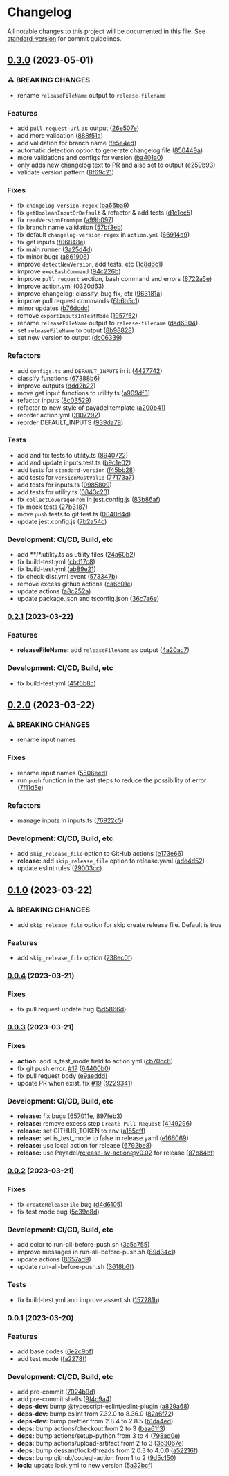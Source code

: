 # Changelog

All notable changes to this project will be documented in this file. See [standard-version](https://github.com/conventional-changelog/standard-version) for commit guidelines.

## [0.3.0](https://github.com/Payadel/release-sv-action/compare/v0.2.2...v0.3.0) (2023-05-01)


### ⚠ BREAKING CHANGES

* rename `releaseFileName` output to `release-filename`

### Features

* add `pull-request-url` as output ([26e507e](https://github.com/Payadel/release-sv-action/commit/26e507eda1cacd1bc3cee0db774e6f04326f778d))
* add more validation ([888f51a](https://github.com/Payadel/release-sv-action/commit/888f51a3b4a64c0f444b4fc0bde702885b42eff8))
* add validation for branch name ([fe5e4ed](https://github.com/Payadel/release-sv-action/commit/fe5e4ed72d043fe9ff252ed3f7bf8916d1d958e9))
* automatic detection option to generate changelog file ([850449a](https://github.com/Payadel/release-sv-action/commit/850449a57c0ed7a0692cd4b2edabb4f195b26aee))
* more validations and configs for version ([ba401a0](https://github.com/Payadel/release-sv-action/commit/ba401a079cfb81ae1d8ca83d1f34df5a8796b428))
* only adds new changelog text to PR and also set to output ([e259b93](https://github.com/Payadel/release-sv-action/commit/e259b931d22ac1668f5fb6a0ca0b79c0c9c7c1ba))
* validate version pattern ([8f69c21](https://github.com/Payadel/release-sv-action/commit/8f69c2114acf1af683e955d3c378dae9e10d3384))


### Fixes

* fix `changelog-version-regex` ([ba66ba9](https://github.com/Payadel/release-sv-action/commit/ba66ba953fe9f333271c08bb9e438b5457b67907))
* fix `getBooleanInputOrDefault` & refactor & add tests ([d1c1ec5](https://github.com/Payadel/release-sv-action/commit/d1c1ec57aa97d5c6d6aef49d6f5e85a8eeff84cd))
* fix `readVersionFromNpm` ([a99b097](https://github.com/Payadel/release-sv-action/commit/a99b09778766c33e51b7f4328a3ca4ae30653876))
* fix branch name validation ([57bf3eb](https://github.com/Payadel/release-sv-action/commit/57bf3eb57ba1581ad32f9b788bf213d637c4432a))
* fix default `changelog-version-regex` in `action.yml` ([66914d9](https://github.com/Payadel/release-sv-action/commit/66914d9f6cbe39560744fa9621b6f82873a5a872))
* fix get inputs ([f06848e](https://github.com/Payadel/release-sv-action/commit/f06848ef42fe92557a885ef5c8992e6838a0c0b3))
* fix main runner ([3a25d4d](https://github.com/Payadel/release-sv-action/commit/3a25d4dcd271c2a8bab2af28e6721e76833425a7))
* fix minor bugs ([a861906](https://github.com/Payadel/release-sv-action/commit/a861906fdb5ce2ae499515892ffba3461a632ffa))
* improve `detectNewVersion`, add tests, etc ([1c8d6c1](https://github.com/Payadel/release-sv-action/commit/1c8d6c1245c1edc476c10ee1276f679eec23f7dd))
* improve `execBashCommand` ([94c226b](https://github.com/Payadel/release-sv-action/commit/94c226b663811038e30a2ba551e76c2300a88a54))
* improve `pull request` section, bash command and errors ([8722a5e](https://github.com/Payadel/release-sv-action/commit/8722a5ee33b514c86ad689d146af66b4cd0e521b))
* improve action.yml ([0320d63](https://github.com/Payadel/release-sv-action/commit/0320d63acdecb865b9f35fdf50707bea6029195e))
* improve changelog: classify, bug fix, etx ([963181a](https://github.com/Payadel/release-sv-action/commit/963181ab71de959c8fb352b2a3aca5c05d30ad67))
* improve pull request commands ([6b6b5c1](https://github.com/Payadel/release-sv-action/commit/6b6b5c111614913a2851a1fce705d97d596483dc))
* minor updates ([b76dcdc](https://github.com/Payadel/release-sv-action/commit/b76dcdcc3af80e5ff012fa72aad974a221872ad1))
* remove `exportInputsInTestMode` ([1957f52](https://github.com/Payadel/release-sv-action/commit/1957f52fc50e5683e421d7ac13292a37b027bb74))
* rename `releaseFileName` output to `release-filename` ([dad6304](https://github.com/Payadel/release-sv-action/commit/dad6304420abbc0373cb0c60e1f626491d117bdc))
* set `releaseFileName` to output ([8b98828](https://github.com/Payadel/release-sv-action/commit/8b98828bd5641bfcf2f2be657672f07a95366919))
* set new version to output ([dc06339](https://github.com/Payadel/release-sv-action/commit/dc0633920eab1354471072a6e659482bd4965edc))


### Refactors

* add `configs.ts` and `DEFAULT_INPUTS` in it ([4427742](https://github.com/Payadel/release-sv-action/commit/4427742c9543c3bdd01e08ddd20063c4c0732633))
* classify functions ([67388b6](https://github.com/Payadel/release-sv-action/commit/67388b62af81357fea5956fb030ddabb0a424335))
* improve outputs ([ddd2b22](https://github.com/Payadel/release-sv-action/commit/ddd2b225ab97b75768b1a952ea12f4abdec5f177))
* move get input functions to utility.ts ([a909df3](https://github.com/Payadel/release-sv-action/commit/a909df38c4e32d235578665e47445549eacb4fb5))
* refactor inputs ([8c03529](https://github.com/Payadel/release-sv-action/commit/8c03529c150ef8eabf838547cbdbe9a7b74667b3))
* refactor to new style of payadel template ([a200b41](https://github.com/Payadel/release-sv-action/commit/a200b41b5c56e134ecae0fb3e64bfc808e046459))
* reorder action.yml ([3107292](https://github.com/Payadel/release-sv-action/commit/31072926b9546d4a082dc4940cc012de5caef7df))
* reorder DEFAULT_INPUTS ([939da79](https://github.com/Payadel/release-sv-action/commit/939da79b63a6b91a840f8e3c75c539f204564bf5))


### Tests

* add and fix tests to utility.ts ([8940722](https://github.com/Payadel/release-sv-action/commit/89407221b629e3dc14740e1819232842d50ebaa7))
* add and update inputs.test.ts ([b9c1e02](https://github.com/Payadel/release-sv-action/commit/b9c1e02f00ca878ee5da37cc3003b3924e612b06))
* add tests for `standard-version` ([f45bb28](https://github.com/Payadel/release-sv-action/commit/f45bb286a2602c4974b7ebdf60df50abd409538e))
* add tests for `versionMustValid` ([77173a7](https://github.com/Payadel/release-sv-action/commit/77173a7dde44dc429009afcdbf1b0e12d5070aa2))
* add tests for inputs.ts ([0985809](https://github.com/Payadel/release-sv-action/commit/0985809beef858d044e3de5048a097712cdb690c))
* add tests for utility.ts ([0843c23](https://github.com/Payadel/release-sv-action/commit/0843c23dd5fcd21843d5a7b1c407d8f09ab5ec8c))
* fix `collectCoverageFrom` in jest.config.js ([83b86af](https://github.com/Payadel/release-sv-action/commit/83b86afc8874bca5464b60a66b70d0ea1c59cfd1))
* fix mock tests ([27b3187](https://github.com/Payadel/release-sv-action/commit/27b3187aea616eea420a206179a724f3a1d89eb7))
* move `push` tests to git.test.ts ([0040d4d](https://github.com/Payadel/release-sv-action/commit/0040d4d49c2b9245d5eb4872a00440d49a758041))
* update jest.config.js ([7b2a54c](https://github.com/Payadel/release-sv-action/commit/7b2a54c2158fca2962a3fb31f79a37bb4c313a80))


### Development: CI/CD, Build, etc

* add **/*.utility.ts as utility files ([24a60b2](https://github.com/Payadel/release-sv-action/commit/24a60b27b62a95866638db3d798a25154e7f74d1))
* fix build-test.yml ([cbd17c8](https://github.com/Payadel/release-sv-action/commit/cbd17c863bfce057ac3bf424794fc73d74f48b27))
* fix build-test.yml ([ab89e21](https://github.com/Payadel/release-sv-action/commit/ab89e21537dfc514e26f8cb6ed94b77b0ff84c17))
* fix check-dist.yml event ([573347b](https://github.com/Payadel/release-sv-action/commit/573347b3746be19565a783eec90713d97909cd4a))
* remove excess github actions ([ca6c01e](https://github.com/Payadel/release-sv-action/commit/ca6c01e931374f68891133df5e61462517f37d48))
* update actions ([a8c252a](https://github.com/Payadel/release-sv-action/commit/a8c252ac47027a5f45517f6da64e4004809a5e6e))
* update package.json and tsconfig.json ([36c7a6e](https://github.com/Payadel/release-sv-action/commit/36c7a6ea0e025056a10e5b4ae11b342dde247b4f))

### [0.2.1](https://github.com/Payadel/release-sv-action/compare/v0.2.0...v0.2.1) (2023-03-22)


### Features

* **releaseFileName:** add `releaseFileName` as output ([4a20ac7](https://github.com/Payadel/release-sv-action/commit/4a20ac7f79ac85ddb9cea5a69b8c1868e1755ed0))


### Development: CI/CD, Build, etc

* fix build-test.yml ([45f6b8c](https://github.com/Payadel/release-sv-action/commit/45f6b8ca16528ca154a14a432080a0501dbf70c0))

## [0.2.0](https://github.com/Payadel/release-sv-action/compare/v0.1.0...v0.2.0) (2023-03-22)


### ⚠ BREAKING CHANGES

* rename input names

### Fixes

* rename input names ([5506eed](https://github.com/Payadel/release-sv-action/commit/5506eed6070c925dd0c901b693bba1bb3df98d83))
* run `push` function in the last steps to reduce the possibility of error ([7f11d5e](https://github.com/Payadel/release-sv-action/commit/7f11d5e617f72f6998fb276117a292d43f6b7688))

### Refactors

* manage inputs in inputs.ts ([76922c5](https://github.com/Payadel/release-sv-action/commit/76922c5d6050442fe90bfe3fa787eb406e135166))


### Development: CI/CD, Build, etc

* add `skip_release_file` option to GitHub actions ([e173e66](https://github.com/Payadel/release-sv-action/commit/e173e661962488d3a21445ab1014eaf7339e27b1))
* **release:** add `skip_release_file` option to release.yaml ([ade4d52](https://github.com/Payadel/release-sv-action/commit/ade4d528c3175207e4ad1d1a7de5cba460649e80))
* update eslint rules ([29003cc](https://github.com/Payadel/release-sv-action/commit/29003ccb689d70c5817982c5145aae392ec15f11))


## [0.1.0](https://github.com/Payadel/release-sv-action/compare/v0.0.4...v0.1.0) (2023-03-22)

### ⚠ BREAKING CHANGES

* add `skip_release_file` option for skip create release file. Default is true

### Features

* add `skip_release_file`
  option ([738ec0f](https://github.com/Payadel/release-sv-action/commit/738ec0f38a55819935a5dd74f6e4aca5fe8662cf))

### [0.0.4](https://github.com/Payadel/release-sv-action/compare/v0.0.3...v0.0.4) (2023-03-21)

### Fixes

* fix pull request update
  bug ([5d5866d](https://github.com/Payadel/release-sv-action/commit/5d5866d111c643a87b3406a338f4e8e4b2fa0b19))

### [0.0.3](https://github.com/Payadel/release-sv-action/compare/v0.0.2...v0.0.3) (2023-03-21)

### Fixes

* **action:** add is_test_mode field to
  action.yml ([cb70cc6](https://github.com/Payadel/release-sv-action/commit/cb70cc69a8db408e19105ad1095beed013a45293))
* fix git push
  error. [#17](https://github.com/Payadel/release-sv-action/issues/17) ([64400b0](https://github.com/Payadel/release-sv-action/commit/64400b054842e56de51993a8678f2c9288212c29))
* fix pull request
  body ([e9aeddd](https://github.com/Payadel/release-sv-action/commit/e9aeddd6adeea5d22c89ef56c278e239904d3a5a))
* update PR when exist.
  fix [#19](https://github.com/Payadel/release-sv-action/issues/19) ([9229341](https://github.com/Payadel/release-sv-action/commit/9229341ee31dbbd14621a6fb21dd22172392cd6b))

### Development: CI/CD, Build, etc

* **release:** fix
  bugs ([657011e](https://github.com/Payadel/release-sv-action/commit/657011e9a8613a16a373b63b1488d087384ce9d7), [897feb3](https://github.com/Payadel/release-sv-action/commit/897feb33a69bd53051e33d9ec06f46dce32bd971))
* **release:** remove excess
  step `Create Pull Request` ([4149296](https://github.com/Payadel/release-sv-action/commit/41492962a02118104b84da1177e024de703b2d2c))
* **release:** set GITHUB_TOKEN to
  env ([a155cff](https://github.com/Payadel/release-sv-action/commit/a155cff1716df43589920dbceafd1e09304ae2d2))
* **release:** set is_test_mode to false in
  release.yaml ([e166069](https://github.com/Payadel/release-sv-action/commit/e1660690c8492885afe526612505956f94f9c14a))
* **release:** use local action for
  release ([6792be8](https://github.com/Payadel/release-sv-action/commit/6792be86f8ebb4b0fde29757b3da9506c9e78056))
* **release:** use Payadel/release-sv-action@v0.02 for
  release ([87b84bf](https://github.com/Payadel/release-sv-action/commit/87b84bf74b39f27fa257f778b820b6f1ea279783))

### [0.0.2](https://github.com/Payadel/release-sv-action/compare/v0.0.1...v0.0.2) (2023-03-21)

### Fixes

* fix `createReleaseFile`
  bug ([d4d6105](https://github.com/Payadel/release-sv-action/commit/d4d61050efbf0bddc23aa02b5475b1c10c3152c1))
* fix test mode
  bug ([5c39d8d](https://github.com/Payadel/release-sv-action/commit/5c39d8ddfb5abe931d4a39383f97c60f47e43569))

### Development: CI/CD, Build, etc

* add color to
  run-all-before-push.sh ([3a5a755](https://github.com/Payadel/release-sv-action/commit/3a5a755971cdab884f21be08485c7dc203d672a9))
* improve messages in
  run-all-before-push.sh ([89d34c1](https://github.com/Payadel/release-sv-action/commit/89d34c17c69798643d7c55e58a516d1964a4363f))
* update
  actions ([8657ad9](https://github.com/Payadel/release-sv-action/commit/8657ad9da64d6948114839aa5dab31f0aa97176d))
* update
  run-all-before-push.sh ([3618b6f](https://github.com/Payadel/release-sv-action/commit/3618b6f113c50ef3bb79b26bef58b73a8d67fdee))

### Tests

* fix build-test.yml and improve
  assert.sh ([157281b](https://github.com/Payadel/release-sv-action/commit/157281b1b74ea31b1b5510aa97687c2051fdc560))

### 0.0.1 (2023-03-20)

### Features

* add base
  codes ([6e2c9bf](https://github.com/Payadel/release-sv-action/commit/6e2c9bfb87feed68e63b7349bdd7434224f475de))
* add test
  mode ([fa2278f](https://github.com/Payadel/release-sv-action/commit/fa2278f6f252614c8fa4433e539c032acfd797c0))

### Development: CI/CD, Build, etc

* add
  pre-commit ([7024b9d](https://github.com/Payadel/release-sv-action/commit/7024b9db42576d58e4341f9998749163c7ec1790))
* add pre-commit
  shells ([9f4c9a4](https://github.com/Payadel/release-sv-action/commit/9f4c9a4c5fcb888fa76fe9dbedfb3e6d0ce08f37))
* **deps-dev:** bump
  @typescript-eslint/eslint-plugin ([a829a68](https://github.com/Payadel/release-sv-action/commit/a829a68cc843b8fd39db82ea7549a21744a9c5fe))
* **deps-dev:** bump eslint from 7.32.0 to
  8.36.0 ([82a6f72](https://github.com/Payadel/release-sv-action/commit/82a6f720c7db0255cb7e66675ee41c649bf0b9ea))
* **deps-dev:** bump prettier from 2.8.4 to
  2.8.5 ([b1da4ed](https://github.com/Payadel/release-sv-action/commit/b1da4ed2f2441ae2a2bef85f6b7329a2b76cb8e9))
* **deps:** bump actions/checkout from 2 to
  3 ([baa61f3](https://github.com/Payadel/release-sv-action/commit/baa61f33301cb7baaeaed6fd62f6dd67ce80ec15))
* **deps:** bump actions/setup-python from 3 to
  4 ([798ad0e](https://github.com/Payadel/release-sv-action/commit/798ad0e9aa159ac1ce32d3feb9febb84feaa208c))
* **deps:** bump actions/upload-artifact from 2 to
  3 ([3b3067e](https://github.com/Payadel/release-sv-action/commit/3b3067e14b552b6133920d2f4c13cbc4ee053bc7))
* **deps:** bump dessant/lock-threads from 2.0.3 to
  4.0.0 ([a52216f](https://github.com/Payadel/release-sv-action/commit/a52216f47a838adbd83b9fca756bf5768c0e6733))
* **deps:** bump github/codeql-action from 1 to
  2 ([9d5c150](https://github.com/Payadel/release-sv-action/commit/9d5c1504a89d07a657c1f50e3bbfad8c6a3cb484))
* **lock:** update lock.yml to new
  version ([5a32bcf](https://github.com/Payadel/release-sv-action/commit/5a32bcf28d8f0829d9dd5b03fd8ebc919d68c290))
